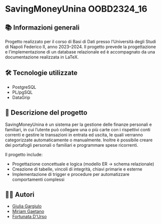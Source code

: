 # SavingMoneyUnina OOBD2324_16
## 📚 Informazioni generali

Progetto realizzato per il corso di Basi di Dati presso l’Università degli Studi di Napoli Federico II, anno 2023–2024.
Il progetto prevede la progettazione e l’implementazione di un database relazionale ed è accompagnato da una documentazione realizzata in LaTeX.

## 🛠️ Tecnologie utilizzate

- PostgreSQL
- PL/pgSQL
- DataGrip
  
## 📌 Descrizione del progetto

SavingMoneyUnina è un sistema per la gestione delle finanze personali e familiari, in cui l’utente può collegare una o più carte con i rispettivi conti correnti e gestire le transazioni in entrata ed uscita, le quali verranno categorizzate automaticamente o manualmente. Inoltre è possibile creare dei portafogli personali o familiari e programmare spese ricorrenti.

 Il progetto include:
- Progettazione concettuale e logica (modello ER → schema relazionale)
- Creazione di tabelle, vincoli di integrità, chiavi primarie e esterne
- Implementazione di trigger e procedure per automatizzare comportamenti complessi


## 👩‍💻 Autori
- [Giulia Gargiulo](https://github.com/giuliagargiulo)
- [Miriam Gaetano](https://github.com/miriam014)
- [Fortunata D'Urso](https://github.com/Tatuuz)
  
